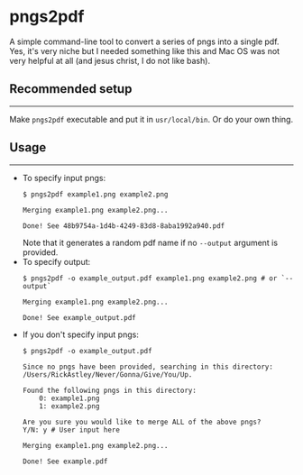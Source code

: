 # pngs2pdf
A simple command-line tool to convert a series of pngs into a single pdf. Yes, it's very niche but I needed something like this and Mac OS was not very helpful at all (and jesus christ, I do not like bash).

## Recommended setup
---
Make `pngs2pdf` executable and put it in `usr/local/bin`. Or do your own thing.

## Usage
---
- To specify input pngs:
  ```
  $ pngs2pdf example1.png example2.png

  Merging example1.png example2.png...

  Done! See 48b9754a-1d4b-4249-83d8-8aba1992a940.pdf
  ```
  Note that it generates a random pdf name if no `--output` argument is provided.
- To specify output: 
  ```
  $ pngs2pdf -o example_output.pdf example1.png example2.png # or `--output`

  Merging example1.png example2.png...

  Done! See example_output.pdf
  ```
- If you don't specify input pngs:
  ```
  $ pngs2pdf -o example_output.pdf

  Since no pngs have been provided, searching in this directory:
  /Users/RickAstley/Never/Gonna/Give/You/Up.

  Found the following pngs in this directory:
      0: example1.png
      1: example2.png

  Are you sure you would like to merge ALL of the above pngs?
  Y/N: y # User input here

  Merging example1.png example2.png...

  Done! See example.pdf
  ```
